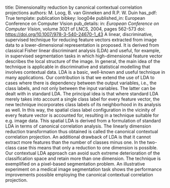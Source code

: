 title: Dimensionality reduction by canonical contextual correlation projections
authors: M. Loog, B. van Ginneken and R.P. W. Duin
has_pdf: True
template: publication
bibkey: loog04e
published_in: European Conference on Computer Vision
pub_details: in: <i>European Conference on Computer Vision</i>, volume 3021 of LNCS, 2004, pages 562-573
doi: https://doi.org/10.1007/978-3-540-24670-1_43
A linear, discriminative, supervised technique for reducing feature vectors extracted from image data to a lower-dimensional representation is proposed. It is derived from classical Fisher linear discriminant analysis (LDA) and useful, for example, in supervised segmentation tasks in which high-dimensional feature vector describes the local structure of the image. In general, the main idea of the technique is applicable in discriminative and statistical modelling that involves contextual data. LDA is a basic, well-known and useful technique in many applications. Our contribution is that we extend the use of LDA to cases where there is dependency between the output variables, i.e., the class labels, and not only between the input variables. The latter can be dealt with in standard LDA. The principal idea is that where standard LDA merely takes into account a single class label for every feature vector, the new technique incorporates class labels of its neighborhood in its analysis as well. In this way, the spatial class label configuration in the vicinity of every feature vector is accounted for, resulting in a technique suitable for e.g. image data. This spatial LDA is derived from a formulation of standard LDA in terms of canonical correlation analysis. The linearly dimension reduction transformation thus obtained is called the canonical contextual correlation projection. An additional drawback of LDA is that it cannot extract more features than the number of classes minus one. In the two-class case this means that only a reduction to one dimension is possible. Our contextual LDA approach can avoid such extreme deterioration of the classification space and retain more than one dimension. The technique is exemplified on a pixel-based segmentation problem. An illustrative experiment on a medical image segmentation task shows the performance improvements possible employing the canonical contextual correlation projection.

